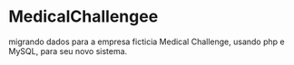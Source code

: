 # MedicalChallengee
migrando dados para a empresa ficticia Medical Challenge, usando php e MySQL, para seu novo sistema.
